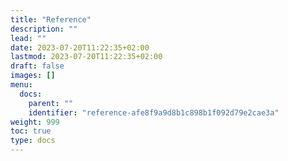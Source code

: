 ```yaml
---
title: "Reference"
description: ""
lead: ""
date: 2023-07-20T11:22:35+02:00
lastmod: 2023-07-20T11:22:35+02:00
draft: false
images: []
menu:
  docs:
    parent: ""
    identifier: "reference-afe8f9a9d8b1c898b1f092d79e2cae3a"
weight: 999
toc: true
type: docs
---
```

